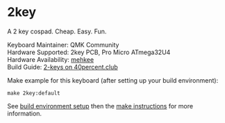 2key
===

A 2 key cospad. Cheap. Easy. Fun.

Keyboard Maintainer: QMK Community  
Hardware Supported: 2key PCB, Pro Micro ATmega32U4  
Hardware Availability: [mehkee](https://mehkee.com/products/macropad-2-switch-pcb?variant=45125555663)  
Build Guide: [2-keys on 40percent.club](http://www.40percent.club/2016/12/2-keys.html)

Make example for this keyboard (after setting up your build environment):

    make 2key:default

See [build environment setup](https://docs.qmk.fm/build_environment_setup.html) then the [make instructions](https://docs.qmk.fm/make_instructions.html) for more information.